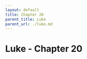 ```yaml
---
layout: default
title: Chapter 20
parent_title: Luke
parent_url: ./luke.md
---
```


# Luke - Chapter 20

